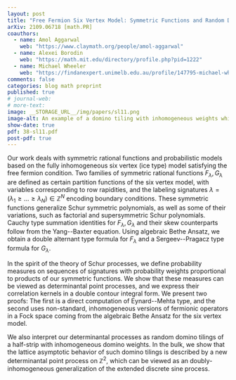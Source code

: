 ```yaml
---
layout: post
title: "Free Fermion Six Vertex Model: Symmetric Functions and Random Domino Tilings"
arXiv: 2109.06718 [math.PR]
coauthors:
  - name: Amol Aggarwal
    web: "https://www.claymath.org/people/amol-aggarwal"
  - name: Alexei Borodin
    web: "https://math.mit.edu/directory/profile.php?pid=1222"
  - name: Michael Wheeler
    web: "https://findanexpert.unimelb.edu.au/profile/147795-michael-wheeler"
comments: false
categories: blog math preprint
published: true
# journal-web: 
# more-text:
image: __STORAGE_URL__/img/papers/sl11.png
image-alt: An example of a domino tiling with inhomogeneous weights which we treat in this paper
show-date: true
pdf: 38-sl11.pdf
post-pdf: true
---
```


Our work deals with symmetric rational functions and probabilistic models based on the fully inhomogeneous six vertex (ice type) model satisfying the free fermion condition. Two families of symmetric rational functions $F_\lambda,G_\lambda$ are defined as certain partition functions of the six vertex model, with variables corresponding to row rapidities, and the labeling signatures $\lambda=(\lambda_1\ge \ldots\ge \lambda_N)\in \mathbb{Z}^N$ encoding boundary conditions. These symmetric functions generalize Schur symmetric polynomials, as well as some of their variations, such as factorial and supersymmetric Schur polynomials. Cauchy type summation identities for $F_\lambda,G_\lambda$ and their skew counterparts follow from the Yang--Baxter equation. Using algebraic Bethe Ansatz, we obtain a double alternant type formula for $F_\lambda$ and a Sergeev--Pragacz type formula for $G_\lambda$.

In the spirit of the theory of Schur processes, we define probability measures on sequences of signatures with probability weights proportional to products of our symmetric functions. We show that these measures can be viewed as determinantal point processes, and we express their correlation kernels in a double contour integral form. We present two proofs: The first is a direct computation of Eynard--Mehta type, and the second uses non-standard, inhomogeneous versions of fermionic operators in a Fock space coming from the algebraic Bethe Ansatz for the six vertex model.

We also interpret our determinantal processes as random domino tilings of a half-strip with inhomogeneous domino weights. In the bulk, we show that the lattice asymptotic behavior of such domino tilings is described by a new determinantal point process on $\mathbb{Z}^{2}$, which can be viewed as an doubly-inhomogeneous generalization of the extended discrete sine process.